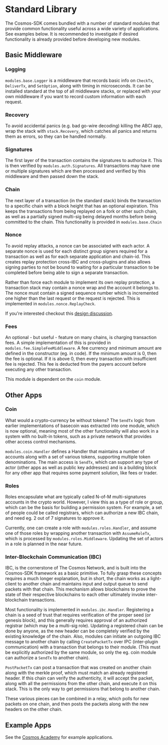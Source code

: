 # Standard Library

The Cosmos-SDK comes bundled with a number of standard modules that
provide common functionality useful across a wide variety of applications.
See examples below. It is recommended to investigate if desired
functionality is already provided before developing new modules.

## Basic Middleware

### Logging

`modules.base.Logger` is a middleware that records basic info on `CheckTx`,
`DeliverTx`, and `SetOption`, along with timing in microseconds. It can be
installed standard at the top of all middleware stacks, or replaced with your
own middleware if you want to record custom information with each request.

### Recovery

To avoid accidental panics (e.g. bad go-wire decoding) killing the ABCI app,
wrap the stack with `stack.Recovery`, which catches all panics and returns
them as errors, so they can be handled normally.

### Signatures

The first layer of the transaction contains the signatures to authorize it.
This is then verified by `modules.auth.Signatures`. All transactions may
have one or multiple signatures which are then processed and verified by this
middleware and then passed down the stack.

### Chain

The next layer of a transaction (in the standard stack) binds the transaction
to a specific chain with a block height that has an optional expiration. This
keeps the transactions from being replayed on a fork or other such chain, as
well as a partially signed multi-sig being delayed months before being
committed to the chain. This functionality is provided in `modules.base.Chain`

### Nonce

To avoid replay attacks, a nonce can be associated with each actor. A separate
nonce is used for each distinct group signers required for a transaction as
well as for each separate application and chain-id. This creates replay
protection cross-IBC and cross-plugins and also allows signing parties to not
be bound to waiting for a particular transaction to be completed before being
able to sign a separate transaction.

Rather than force each module to implement its own replay protection, a
transaction stack may contain a nonce wrap and the account it belongs to. The
nonce must contain a signed sequence number which is incremented one higher
than the last request or the request is rejected. This is implemented in
`modules.nonce.ReplayCheck`.

If you're interested checkout this [design
discussion](https://github.com/cosmos/cosmos-sdk/issues/160).

### Fees

An optional - but useful - feature on many chains, is charging transaction fees.
A simple implementation of this is provided in `modules.fee.SimpleFeeMiddleware`.
A fee currency and minimum amount are defined in the constructor (eg. in code).
If the minimum amount is 0, then the fee is optional. If it is above 0, then
every transaction with insufficient fee is rejected. This fee is deducted from the
payers account before executing any other transaction.

This module is dependent on the `coin` module.

## Other Apps

### Coin

What would a crypto-currency be without tokens? The `SendTx` logic from earlier
implementations of basecoin was extracted into one module, which is now
optional, meaning most of the other functionality will also work in a system
with no built-in tokens, such as a private network that provides other access
control mechanisms.

`modules.coin.Handler` defines a Handler that maintains a number of accounts
along with a set of various tokens, supporting multiple token denominations.
The main access is `SendTx`, which can support any type of actor (other apps as
well as public key addresses) and is a building block for any other app that
requires some payment solution, like fees or trader.

### Roles

Roles encapsulate what are typically called N-of-M multi-signatures accounts
in the crypto world. However, I view this as a type of role or group, which can
be the basis for building a permission system. For example, a set of people
could be called registrars, which can authorize a new IBC chain, and need eg. 2
out of 7 signatures to approve it.

Currently, one can create a role with `modules.roles.Handler`, and assume one
of those roles by wrapping another transaction with `AssumeRoleTx`, which is
processed by `modules.roles.Middleware`. Updating the set of actors in
a role is planned in the near future.

### Inter-Blockchain Communication (IBC)

IBC, is the cornerstone of The Cosmos Network, and is built into the Cosmos-SDK
framework as a basic primitive. To fully grasp these concepts requires
a much longer explanation, but in short, the chain works as a light-client to
another chain and maintains input and output queue to send packets with that
chain. This mechanism allows blockchains to prove the state of their respective
blockchains to each other ultimately invoke inter-blockchain transactions.

Most functionality is implemented in `modules.ibc.Handler`. Registering a chain
is a seed of trust that requires verification of the proper seed (or genesis
block), and this generally requires approval of an authorized registrar (which
may be a multi-sig role). Updating a registered chain can be done by anyone,
as the new header can be completely verified by the existing knowledge of the
chain. Also, modules can initiate an outgoing IBC message to another chain
by calling `CreatePacketTx` over IPC (inter-plugin communication) with a
transaction that belongs to their module. (This must be explicitly authorized
by the same module, so only the eg. coin module can authorize a `SendTx` to
another chain).

`PostPacketTx` can post a transaction that was created on another chain along
with the merkle proof, which must match an already registered header. If this
chain can verify the authenticity, it will accept the packet, along with all
the permissions from the other chain, and execute it on this stack. This is the
only way to get permissions that belong to another chain.

These various pieces can be combined in a relay, which polls for new packets
on one chain, and then posts the packets along with the new headers on the
other chain.

## Example Apps

See the [Cosmos Academy](https://github.com/cosmos/cosmos-academy) for example applications.
